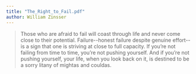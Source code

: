 ```yaml
---
title: "The_Right_to_Fail.pdf"
author: William Zinsser
---
```


> Those who are afraid to fail will coast through life and never come close to their potential. Failure--honest failure despite genuine effort--is a sign that one is striving at close to full capacity. If you’re not failing from time to time, you’re not pushing yourself. And if you’re not pushing yourself, your life, when you look back on it, is destined to be a sorry litany of mightas and couldas.



